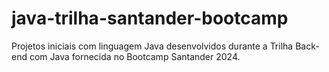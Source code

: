 # java-trilha-santander-bootcamp
Projetos iniciais com linguagem Java desenvolvidos durante a Trilha Back-end com Java fornecida no Bootcamp Santander 2024.
